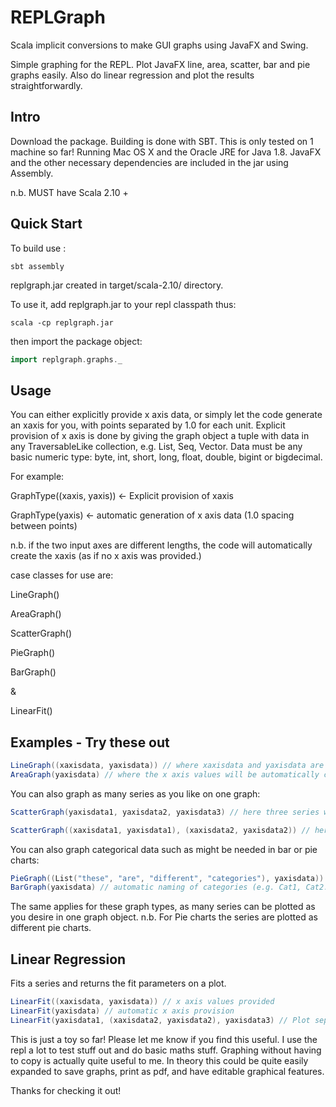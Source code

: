 # REPLGraph

Scala implicit conversions to make GUI graphs using JavaFX and Swing.

Simple graphing for the REPL. Plot JavaFX line, area, scatter, bar and pie graphs easily. Also do linear regression and plot the results straightforwardly. 

## Intro

Download the package. Building is done with SBT.
This is only tested on 1 machine so far! Running Mac OS X and the Oracle JRE for Java 1.8. JavaFX and the other necessary dependencies are included in the jar using Assembly.

n.b. MUST have Scala 2.10 +

## Quick Start

To build use :

```
sbt assembly
```

replgraph.jar created in target/scala-2.10/ directory.

To use it, add replgraph.jar to your repl classpath thus:

```
scala -cp replgraph.jar
```

then import the package object:

```scala
import replgraph.graphs._
```

## Usage

You can either explicitly provide x axis data, or simply let the code generate an xaxis for you, with points separated by 1.0 for each unit. Explicit provision of x axis is done by giving the graph object a tuple with data in any TraversableLike collection, e.g. List, Seq, Vector. Data must be any basic numeric type: byte, int, short, long, float, double, bigint or bigdecimal. 

For example:

GraphType((xaxis, yaxis)) <- Explicit provision of xaxis

GraphType(yaxis) <- automatic generation of x axis data (1.0 spacing between points)

n.b. if the two input axes are different lengths, the code will automatically create the xaxis (as if no x axis was provided.)

case classes for use are:

LineGraph()

AreaGraph()

ScatterGraph()

PieGraph()

BarGraph()

& 

LinearFit()

## Examples - Try these out

```scala
LineGraph((xaxisdata, yaxisdata)) // where xaxisdata and yaxisdata are two lists, vectors or seq type objects. Can be different types).
AreaGraph(yaxisdata) // where the x axis values will be automatically created.
```

You can also graph as many series as you like on one graph:

```scala
ScatterGraph(yaxisdata1, yaxisdata2, yaxisdata3) // here three series will be plotted with automatically generated x axis values.

ScatterGraph((xaxisdata1, yaxisdata1), (xaxisdata2, yaxisdata2)) // here two series with x axis values provided will be plotted.
```

You can also graph categorical data such as might be needed in bar or pie charts:

```scala
PieGraph((List("these", "are", "different", "categories"), yaxisdata)) // Explicitly providing x axis categories
BarGraph(yaxisdata) // automatic naming of categories (e.g. Cat1, Cat2...Catn etc.)
```

The same applies for these graph types, as many series can be plotted as you desire in one graph object. n.b. For Pie charts the series are plotted as different pie charts.

## Linear Regression

Fits a series and returns the fit parameters on a plot.

```scala
LinearFit((xaxisdata, yaxisdata)) // x axis values provided
LinearFit(yaxisdata) // automatic x axis provision
LinearFit(yaxisdata1, (xaxisdata2, yaxisdata2), yaxisdata3) // Plot separate fits for (auto gen x, provided x, auto gen x) data series (=3 series)
```

This is just a toy so far! Please let me know if you find this useful. I use the repl a lot to test stuff out and do basic maths stuff. Graphing without having to copy is actually quite useful to me. In theory this could be quite easily expanded to save graphs, print as pdf, and have editable graphical features.


Thanks for checking it out!






